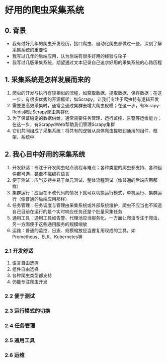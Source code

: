# 好用的爬虫采集系统

## 0. 背景

* 我有过好几年的爬虫开发经历，接口爬虫、自动化爬虫都做过一些，深刻了解采集系统的重要性
* 我写过几年的后端应用，认为后端有很多好用的经验与轮子
* 我写过几版采集系统，期望通过文本记录自己追求好用的采集系统的心路历程

## 1. 采集系统是怎样发展而来的

1. 爬虫的开发与执行有较相似的流程，如获取数据、提取数据、保存数据；在这一步，有很多优秀的开源框架，如Scrapy，让我们专注于爬虫特有逻辑开发
2. 需要更高效采集时，通常会通过集群去增大爬虫规模；在这一步，有Scrapy-Redis帮助Scrapy爬虫集群化
3. 为了保证稳定的数据供给，通常需要任务管理、运行监控、告警等运维能力；在这一步，有ScrapydWeb帮助我们管理Scrapy集群
4. 它们共同组成了采集系统：将共有的逻辑从具体爬虫提取到通用的组件、框架、系统中

## 2. 我心目中好用的采集系统

1. 开发舒适：专注于开发爬虫站点流程与难点；各种类型的爬虫都支持、各种组件都可选、甚至不挑编程语言
2. 便于测试：应当支持并易于单元测试、整体流程测试（像普通的后端应用那样）
3. 集群运行：应当在不改代码的情况下就可以切换运行模式，单机运行、集群运行（像普通的后端应用那样）
4. 任务管理：任务调度与管理由采集系统或外部系统维护，爬虫不应当也不知道自己目前在运行的是个实时响应任务还是个批量采集任务
5. 通用工具：通用工具如告警、代理池应当服务化、一方面让爬虫专注于爬虫，另一方面便于这些通用服务的规模缩放
6. 运维：普通的监控、日志、规模缩放应当要复用现成的工具，如Prometheus、ELK、Kubernetes等

### 2.1 开发舒适

1. 语言自由选择
2. 组件自由选择
3. 各种爬虫类型都支持
4. 仍能专注爬虫开发

### 2.2 便于测试



### 2.3 运行模式的切换


### 2.4 任务管理


### 2.5 通用工具


### 2.6 运维

